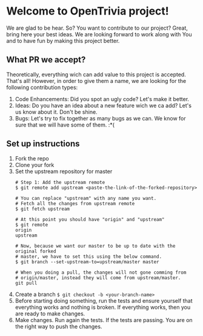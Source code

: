 # Welcome to OpenTrivia project!

We are glad to be hear. So? You want to contribute to our project? Great, 
bring here your best ideas. We are looking forward to work along with You 
and to have fun by making this project better. 

## What PR we accept?

Theoretically, everything wich can add value to this project is accepted. That's all!
However, in order to give them a name, we are looking for the following contribution types:

1. Code Enhancements: Did you spot an ugly code? Let's make it better.  
2. Ideas: Do you have an idea about a new feature wich we ca add? Let's us know about it. Don't be shine.
3. Bugs: Let's try to fix together as many bugs as we can. We know for sure that we will have some of them. :*(

## Set up instructions

1. Fork the repo
2. Clone your fork
3. Set the upstream repository for master
	```
	# Step 1: Add the upstream remote
	$ git remote add upstream <paste-the-link-of-the-forked-repository>
	
	# You can replace "upstream" with any name you want. 
	# Fetch all the changes from upstream remote
	$ git fetch upstream
	
	# At this point you should have "origin" and "upstream"
	$ git remote
	origin
	upstream

	# Now, because we want our master to be up to date with the original forked 
	# master, we have to set this using the below command.
	$ git branch --set-upstream-to=upstream/master master
	
	# When you doing a pull, the changes will not gone comming from 
	# origin/master, instead they will come from upstream/master.
	git pull
	```
4. Create a branch
	`$ git checkout -b <your-branch-name>`
5. Before starting doing something, run the tests and ensure yourself that 
   everything works and nothing is broken. If everything works, 
   then you are ready to make changes. 
7. Make changes. Run again the tests. If the tests are passing. You are on the right way to push the changes.

